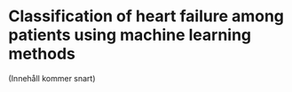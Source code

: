 # Classification of heart failure among patients using machine learning methods
(Innehåll kommer snart)
